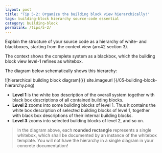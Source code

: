 ```yaml
---
layout: post
title: "Tip 5-2: Organize the building block view hierarchically!"
tags: building-block hierarchy source-code essential
category: building-block
permalink: /tips/5-2/
---
```


Explain the structure of your source code as a hierarchy of white- and blackboxes,
starting from the context view (arc42 section 3).

The context shows the complete system as a blackbox, which the building block
view level-1 refines as whitebox.

The diagram below schematically shows this hierarchy:

![hierarchical building block diagram]({{ site.imageurl }}/05-building-block-hierarchy.png)

* **Level 1** is the white box description of the overall system together with black box descriptions of all contained building blocks.
* **Level 2** zooms into some building blocks of level 1.
Thus it contains the white box description of selected building blocks of level 1, together with black box descriptions of their internal building blocks.
* **Level 3** zooms into selected building blocks of level 2, and so on.

> In the diagram above, each **rounded rectangle** represents a single whitebox,
which shall be documented by an instance of the whitebox template.
You will not have the hierarchy in a single diagram in your concrete documentation!
